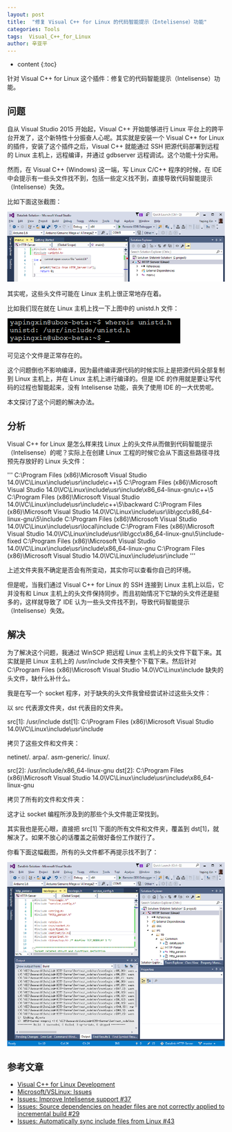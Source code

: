 ```yaml
---
layout: post
title:  "修复 Visual C++ for Linux 的代码智能提示（Intelisense）功能"
categories: Tools
tags:  Visual_C++_for_Linux
author: 辛亚平
---
```


* content
{:toc}

针对 Visual C++ for Linux 这个插件：修复它的代码智能提示（Intelisense）功能。



## 问题

自从 Visual Studio 2015 开始起，Visual C++ 开始能够进行 Linux 平台上的跨平台开发了，这个新特性十分振奋人心呢。其实就是安装一个 Visual C++ for Linux 的插件，安装了这个插件之后，Visual C++ 就能通过 SSH 把源代码部署到远程的 Linux 主机上，远程编译，并通过 gdbserver 远程调试。这个功能十分实用。

然而，在 Visual C++ (Windows) 这一端，写 Linux C/C++ 程序的时候，在 IDE 中会提示有一些头文件找不到，包括一些定义找不到，直接导致代码智能提示（Intelisense）失效。

比如下面这张截图：

![](/attachment/daily/2017/0111/Visual-Cpp-Linux-01.png)


其实呢，这些头文件可能在 Linux 主机上很正常地存在着。

比如我们现在就在 Linux 主机上找一下上图中的 unistd.h 文件：

![](/attachment/daily/2017/0111/Visual-Cpp-Linux-02.png)

可见这个文件是正常存在的。

这个问题倒也不影响编译，因为最终编译源代码的时候实际上是把源代码全部复制到 Linux 主机上，并在 Linux 主机上进行编译的。但是 IDE 的作用就是要让写代码的过程也智能起来，没有 Intelisense 功能，丧失了使用 IDE 的一大优势呢。

本文探讨了这个问题的解决办法。


## 分析

Visual C++ for Linux 是怎么样来找 Linux 上的头文件从而做到代码智能提示（Intelisense）的呢？实际上在创建 Linux 工程的时候它会从下面这些路径寻找预先存放好的 Linux 头文件：

'''
C:\Program Files (x86)\Microsoft Visual Studio 14.0\VC\Linux\include\\usr\include\c++\5
C:\Program Files (x86)\Microsoft Visual Studio 14.0\VC\Linux\include\\usr\include\x86_64-linux-gnu\c++\5
C:\Program Files (x86)\Microsoft Visual Studio 14.0\VC\Linux\include\\usr\include\c++\5\backward
C:\Program Files (x86)\Microsoft Visual Studio 14.0\VC\Linux\include\\usr\lib\gcc\x86_64-linux-gnu\5\include
C:\Program Files (x86)\Microsoft Visual Studio 14.0\VC\Linux\include\\usr\local\include
C:\Program Files (x86)\Microsoft Visual Studio 14.0\VC\Linux\include\\usr\lib\gcc\x86_64-linux-gnu\5\include-fixed
C:\Program Files (x86)\Microsoft Visual Studio 14.0\VC\Linux\include\\usr\include\x86_64-linux-gnu
C:\Program Files (x86)\Microsoft Visual Studio 14.0\VC\Linux\include\\usr\include
'''

上述文件夹我不确定是否会有所变动，其实你可以查看你自己的环境。

但是呢，当我们通过 Visual C++ for Linux 的 SSH 连接到 Linux 主机上以后，它并没有和 Linux 主机上的头文件保持同步。而且初始情况下它缺的头文件还是挺多的，这样就导致了 IDE 认为一些头文件找不到，导致代码智能提示（Intelisense）失效。


## 解决

为了解决这个问题，我通过 WinSCP 把远程 Linux 主机上的头文件下载下来。其实就是把 Linux 主机上的 /usr/include 文件夹整个下载下来。然后针对 C:\Program Files (x86)\Microsoft Visual Studio 14.0\VC\Linux\include 缺失的头文件，缺什么补什么。

我是在写一个 socket 程序，对于缺失的头文件我曾经尝试补过这些头文件：

以 src 代表源文件夹，dst 代表目的文件夹。

src[1]: /usr/include
dst[1]: C:\Program Files (x86)\Microsoft Visual Studio 14.0\VC\Linux\include\usr\include

拷贝了这些文件和文件夹：

netinet/*.*
arpa/*.*
asm-generic/*.*
linux/*.*

src[2]: /usr/include/x86_64-linux-gnu
dst[2]: C:\Program Files (x86)\Microsoft Visual Studio 14.0\VC\Linux\include\usr\include\x86_64-linux-gnu

拷贝了所有的文件和文件夹：

这才让 socket 编程所涉及到的那些个头文件能正常找到。

其实我也是死心眼，直接把 src[1] 下面的所有文件和文件夹，覆盖到 dst[1]，就解决了。如果不放心的话覆盖之前做好备份工作就行了。

你看下面这幅截图，所有的头文件都不再提示找不到了：

![](/attachment/daily/2017/0111/Visual-Cpp-Linux-03.png)


## 参考文章

- [Visual C++ for Linux Development](https://blogs.msdn.microsoft.com/vcblog/2016/03/30/visual-c-for-linux-development/#includes)
- [Microsoft/VSLinux: Issues](https://github.com/microsoft/vslinux/issues?page=2&q=is%3Aissue+is%3Aopen)
- [Issues: Improve Intelisense support #37](https://github.com/Microsoft/VSLinux/issues/37)
- [Issues: Source dependencies on header files are not correctly applied to incremental build #29](https://github.com/Microsoft/VSLinux/issues/29)
- [Issues: Automatically sync include files from Linux #43](https://github.com/Microsoft/VSLinux/issues/43)


